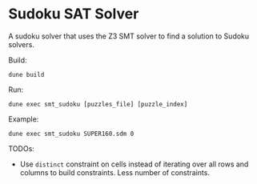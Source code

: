 # Sudoku SAT Solver

A sudoku solver that uses the Z3 SMT solver to find a solution to Sudoku solvers.

Build:

`dune build`

Run:

`dune exec smt_sudoku [puzzles_file] [puzzle_index]`

Example:

`dune exec smt_sudoku SUPER160.sdm 0`

TODOs:
- Use `distinct` constraint on cells instead of iterating over all rows and columns to build constraints. Less number of constraints.



